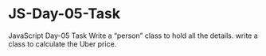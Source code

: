 # JS-Day-05-Task
JavaScript Day-05 Task
Write a “person” class to hold all the details.
write a class to calculate the Uber price.
